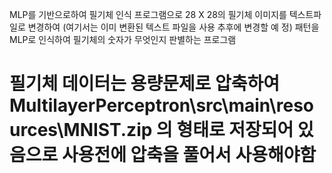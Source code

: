 MLP를 기반으로하여 필기체 인식 프로그램으로 28 X 28의 필기체 이미지를 텍스트파일로 변경하여 (여기서는 이미 변환된 텍스트 파일을 사용 추후에 변경할 예 정) 패턴을 MLP로 인식하여 필기체의 숫자가 무엇인지 판별하는 프로그램
# 필기체 데이터는 용량문제로 압축하여 MultilayerPerceptron\src\main\resources\MNIST.zip 의 형태로 저장되어 있음으로 사용전에 압축을 풀어서 사용해야함

